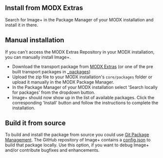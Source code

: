 ## Install from MODX Extras

Search for Image+ in the Package Manager of your MODX installation and install
it in there.

## Manual installation

If you can't access the MODX Extras Repository in your MODX installation, you
can manually install Image+.

* Download the transport package from [MODX Extras](http://modx.com/extras/package/imageplustvinput) (or one of the pre built transport packages in [_packages](https://github.com/Jako/ImagePlus/tree/master/_packages))
* Upload the zip file to your MODX installation's `core/packages` folder or upload it manually in the MODX Package Manager.
* In the Package Manager of your MODX installation select 'Search locally for packages' from the dropdown button.
* Image+ should now show up in the list of available packages. Click the corresponding 'Install' button and follow the instructions to complete the installation.

## Build it from source

To build and install the package from source you could use [Git Package
Management](https://github.com/TheBoxer/Git-Package-Management). The GitHub
repository of Image+ contains a
[config.json](https://github.com/Jako/ImagePlus/blob/master/_build/config.json)
to build that package locally. Use this option, if you want to debug Image+
and/or contribute bugfixes and enhancements.
